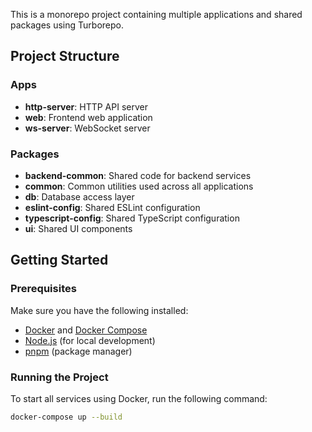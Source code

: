 This is a monorepo project containing multiple applications and shared packages using Turborepo.

## Project Structure

### Apps

- **http-server**: HTTP API server
- **web**: Frontend web application
- **ws-server**: WebSocket server

### Packages

- **backend-common**: Shared code for backend services
- **common**: Common utilities used across all applications
- **db**: Database access layer
- **eslint-config**: Shared ESLint configuration
- **typescript-config**: Shared TypeScript configuration
- **ui**: Shared UI components

## Getting Started

### Prerequisites

Make sure you have the following installed:

- [Docker](https://www.docker.com/get-started) and [Docker Compose](https://docs.docker.com/compose/install/)
- [Node.js](https://nodejs.org/) (for local development)
- [pnpm](https://pnpm.io/) (package manager)

### Running the Project

To start all services using Docker, run the following command:

```bash
docker-compose up --build
